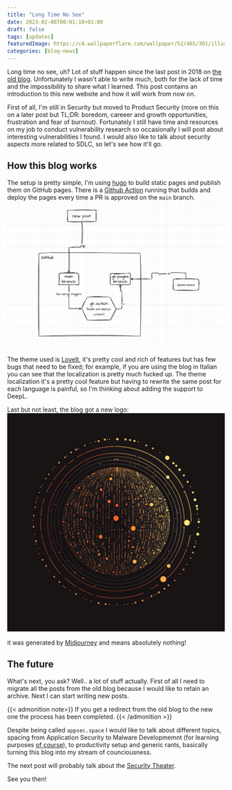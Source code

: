 ```yaml
---
title: "Long Time No See"
date: 2023-02-06T00:01:18+01:00
draft: false
tags: [updates]
featuredImage: https://c4.wallpaperflare.com/wallpaper/52/465/301/illustration-landscape-digital-art-mountains-wallpaper-preview.jpg
categories: [blog-news]
---
```


Long time no see, uh? Lot of stuff happen since the last post in 2018 on [the old blog](https://bsod.dev).<!--more--> Unfortunately I wasn't able to write much, both for the lack of time and the impossibility to share what I learned.
This post contains an introduction to this new website and how it will work from now on.

First of all, I'm still in Security but moved to Product Security (more on this on a later post but TL;DR: boredom, careeer and growth opportunities, frustration and fear of burnout). 
Fortunately I still have time and resources on my job to conduct vulnerability research so occasionally I will post about interesting vulnerabilities I found.
I would also like to talk about security aspects more related to SDLC, so let's see how it'll go.

## How this blog works
The setup is pretty simple, I'm using [hugo](https://gohugo.io/) to build static pages and publish them on GitHub pages. There is a [Github Action](https://github.com/peaceiris/actions-hugo) running that builds and deploy the pages every time a PR is approved on the `main` branch.
![](blog_CI_CD.png "A graph represeting the logic flow behind the blog deployment system")

The theme used is [LoveIt](https://hugoloveit.com/), it's pretty cool and rich of features but has few bugs that need to be fixed; for example, if you are using the blog in Italian you can see that the localization is pretty much fucked up.
The theme localization it's a pretty cool feature but having to rewrite the same post for each language is painful, so I'm thinking about adding the support to DeepL.

Last but not least, the blog got a new logo:
![](/images/logo.png "appsec.space logo")

it was generated by [Midjourney](https://midjourney.com) and means absolutely nothing!

## The future
What's next, you ask? Well.. a lot of stuff actually. First of all I need to migrate all the posts from the old blog because I would like to retain an archive. Next I can start writing new posts.

{{< admonition note>}}
If you get a redirect from the old blog to the new one the process has been completed.
{{< /admonition >}}

Despite being called `appsec.space` I would like to talk about different topics, spacing from Application Security to Malware Developmemnt (for learning purposes [of course](https://www.youtube.com/watch?v=HmZm8vNHBSU)), to productivity setup and generic rants, basically turning this blog into my stream of counciousness.

The next post will probably talk about the [Security Theater](https://en.wikipedia.org/wiki/Security_theater).

See you then!